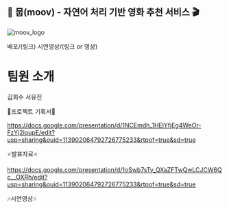 ## 🎥 뭅(moov) - 자연어 처리 기반 영화 추천 서비스 🎬
![moov_logo](https://github.com/user-attachments/assets/539b5139-3e21-4d01-a9f4-e75799a6aee3)

배포/(링크)
시연영상/(링크 or 영상)

# 팀원 소개
김희수 서유진

🍿프로젝트 기획서🍿

https://docs.google.com/presentation/d/1NCEmdh_1HElYfjEg4WeOr-FzYj2iqupE/edit?usp=sharing&ouid=113902064792726775233&rtpof=true&sd=true



⭐발표자료⭐

https://docs.google.com/presentation/d/1oSwb7sTy_QXaZFTwQwLCJCW6Qc__OXRh/edit?usp=sharing&ouid=113902064792726775233&rtpof=true&sd=true



🎶시연영상🎶
